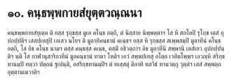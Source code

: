 <h1>๑๐. คนฺธพฺพกายสํยุตฺตวณฺณนา</h1>
<p> คนฺธพฺพกายสํยุเตฺต  ติ ยสฺส รุกฺขสฺส มูเล คโนฺธ อตฺถิ, ตํ นิสฺสาย นิพฺพตฺตาฯ โส หิ สกโลปิ รุโกฺข เตสํ อุปกปฺปติฯ เสสปเทสุปิ เอเสว นโยฯ ติ มูลาทิคนฺธานํ คเนฺธฯ ยสฺส หิ รุกฺขสฺส สเพฺพสมฺปิ มูลาทีนํ คโนฺธ อตฺถิ, โส อิธ คโนฺธ นามฯ ตสฺส คนฺธสฺส คเนฺธ, ตสฺมิํ อธิวตฺถาฯ อิธ มูลาทีนิ สพฺพานิ เตสํเยว อุปกปฺปนฺติฯ นฺติ โส กาฬานุสาริกาทีนํ มูลคนฺธานํ ทาตา โหติฯ เอวํ สพฺพปเทสุ อโตฺถ เวทิตโพฺพฯ เอวญฺหิ สริกฺขทานมฺปิ ทตฺวา ปตฺถนํ ฐเปนฺติ, อสริกฺขทานมฺปิฯ ตํ ทเสฺสตุํ ติอาทิ ทสวิธํ ทานวตฺถุ วุตฺตํฯ เสสํ สพฺพตฺถ อุตฺตานเมวาติฯ</p>

</p>





